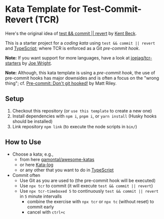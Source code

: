 # Kata Template for Test-Commit-Revert (TCR)

Here's the original idea of [test && commit || revert](https://medium.com/@kentbeck_7670/test-commit-revert-870bbd756864) by [Kent Beck](https://www.kentbeck.com/).

This is a starter project for a _coding kata_ using `test && commit || revert` and [TypeScript](https://www.typescriptlang.org/); where TCR is enforced as a Git _pre-commit hook_.

**Note:** If you want support for more languages, have a look at [joejag/tcr-starters](https://github.com/joejag/tcr-starters) by [Joe Wright](https://code.joejag.com/).

**Note:** Although, this kata template is using a _pre-commit hook_, the use of pre-commit hooks has major downsides and is often a focus on the "wrong thing"; cf. [Pre-commit: Don't git hooked!](https://www.thoughtworks.com/insights/blog/pre-commit-don-t-git-hooked) by Matt Riley.

## Setup

1. Checkout this repository (or `use this template` to create a new one)
2. Install dependencies with `npm i`, `pnpm i`, or `yarn install` (Husky hooks should be installed)
3. Link repository `npm link` (to execute the node scripts in `bin/`)

## How to Use

* Choose a kata; e.g.,
  * from here [gamontal/awesome-katas](https://github.com/gamontal/awesome-katas)
  * or here [Kata-log](https://kata-log.rocks/)
  * or any other that you want to do in [TypeScript](https://www.typescriptlang.org/)
* Commit often
  * Use Git as you are used to (the pre-commit hook will be executed)
  * Use `npx tcr` to commit (it will execute `test && commit || revert`)
  * Use `npx tcr-timeboxed 5` to continuously `test && commit || revert` in `5` minute intervalls
    * combine the exercise with `npx tcr` or `npx tc` (without reset) to commit early
    * cancel with `ctrl+c`
